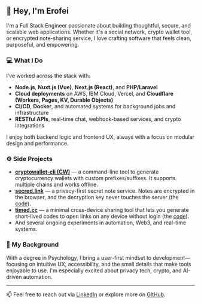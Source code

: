 ## 👋 Hey, I'm Erofei

I'm a Full Stack Engineer passionate about building thoughtful, secure, and scalable web applications. Whether it's a social network, crypto wallet tool, or encrypted note-sharing service, I love crafting software that feels clean, purposeful, and empowering.

### 💻 What I Do

I’ve worked across the stack with:
- **Node.js**, **Nuxt.js (Vue)**, **Next.js (React)**, and **PHP/Laravel**
- **Cloud deployments** on AWS, IBM Cloud, Vercel, and **Cloudflare (Workers, Pages, KV, Durable Objects)**
- **CI/CD**, **Docker**, and automated systems for background jobs and infrastructure
- **RESTful APIs**, real-time chat, webhook-based services, and crypto integrations

I enjoy both backend logic and frontend UX, always with a focus on modular design and performance.

### ⚙️ Side Projects

- [**cryptowallet-cli (CW)**](https://github.com/yerofey/cryptowallet-cli) — a command-line tool to generate cryptocurrency wallets with custom prefixes/suffixes. It supports multiple chains and works offline.
- [**secred.link**](https://secred.link) — a privacy-first secret note service. Notes are encrypted in the browser, and the decryption key never touches the server (the [code](https://github.com/yerofey/secred.link)).
- [**timed.cc**](https://timed.cc) — a minimal cross-device sharing tool that lets you generate short-lived codes to open links on any device without login (the [code](https://github.com/yerofey/timed.cc)).
- And several ongoing experiments in automation, Web3, and real-time systems.

### 🧠 My Background

With a degree in Psychology, I bring a user-first mindset to development—focusing on intuitive UX, accessibility, and the small details that make tools enjoyable to use. I'm especially excited about privacy tech, crypto, and AI-driven automation.

---

📫 Feel free to reach out via [LinkedIn](https://www.linkedin.com/in/yerofey) or explore more on [GitHub](https://github.com/yerofey).
